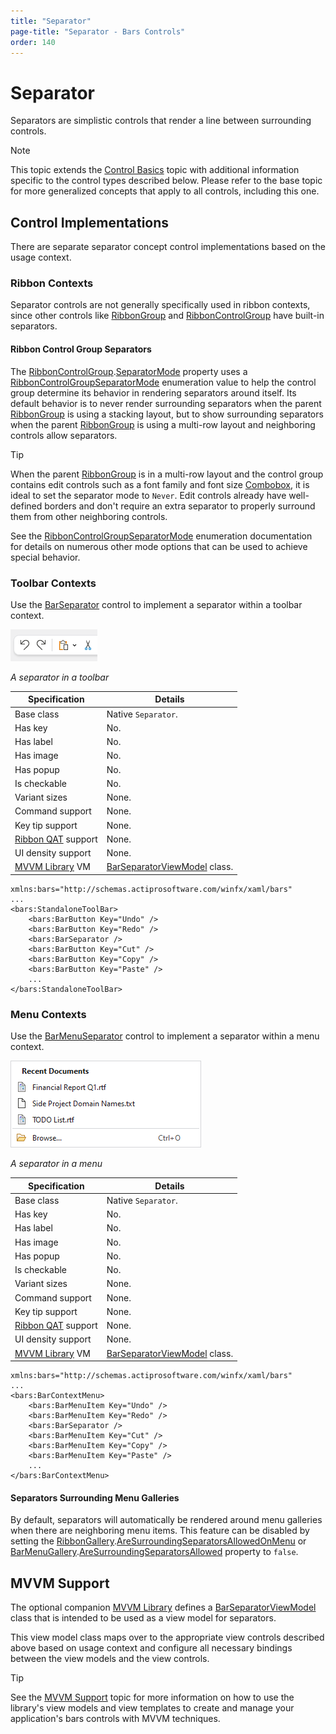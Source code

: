 ```yaml
---
title: "Separator"
page-title: "Separator - Bars Controls"
order: 140
---
```

# Separator

Separators are simplistic controls that render a line between surrounding controls.

> [!NOTE]
> This topic extends the [Control Basics](control-basics.md) topic with additional information specific to the control types described below.  Please refer to the base topic for more generalized concepts that apply to all controls, including this one.

## Control Implementations

There are separate separator concept control implementations based on the usage context.

### Ribbon Contexts

Separator controls are not generally specifically used in ribbon contexts, since other controls like [RibbonGroup](xref:@ActiproUIRoot.Controls.Bars.RibbonGroup) and [RibbonControlGroup](xref:@ActiproUIRoot.Controls.Bars.RibbonControlGroup) have built-in separators.

#### Ribbon Control Group Separators

The [RibbonControlGroup](xref:@ActiproUIRoot.Controls.Bars.RibbonControlGroup).[SeparatorMode](xref:@ActiproUIRoot.Controls.Bars.RibbonControlGroup.SeparatorMode) property uses a [RibbonControlGroupSeparatorMode](xref:@ActiproUIRoot.Controls.Bars.RibbonControlGroupSeparatorMode) enumeration value to help the control group determine its behavior in rendering separators around itself.  Its default behavior is to never render surrounding separators when the parent [RibbonGroup](xref:@ActiproUIRoot.Controls.Bars.RibbonGroup) is using a stacking layout, but to show surrounding separators when the parent [RibbonGroup](xref:@ActiproUIRoot.Controls.Bars.RibbonGroup) is using a multi-row layout and neighboring controls allow separators.

> [!TIP]
> When the parent [RibbonGroup](xref:@ActiproUIRoot.Controls.Bars.RibbonGroup) is in a multi-row layout and the control group contains edit controls such as a font family and font size [Combobox](combobox.md), it is ideal to set the separator mode to `Never`.  Edit controls already have well-defined borders and don't require an extra separator to properly surround them from other neighboring controls.

See the [RibbonControlGroupSeparatorMode](xref:@ActiproUIRoot.Controls.Bars.RibbonControlGroupSeparatorMode) enumeration documentation for details on numerous other mode options that can be used to achieve special behavior.

### Toolbar Contexts

Use the [BarSeparator](xref:@ActiproUIRoot.Controls.Bars.BarSeparator) control to implement a separator within a toolbar context.

![Screenshot](../images/separator.png)

*A separator in a toolbar*

| Specification | Details |
|-----|-----|
| Base class | Native `Separator`. |
| Has key | No. |
| Has label | No. |
| Has image | No. |
| Has popup | No. |
| Is checkable | No. |
| Variant sizes | None. |
| Command support | None. |
| Key tip support | None. |
| [Ribbon QAT](../ribbon-features/quick-access-toolbar.md) support | None. |
| UI density support | None. |
| [MVVM Library](../mvvm-support.md) VM | [BarSeparatorViewModel](xref:@ActiproUIRoot.Controls.Bars.Mvvm.BarSeparatorViewModel) class. |

```xaml
xmlns:bars="http://schemas.actiprosoftware.com/winfx/xaml/bars"
...
<bars:StandaloneToolBar>
	<bars:BarButton Key="Undo" />
	<bars:BarButton Key="Redo" />
	<bars:BarSeparator />
	<bars:BarButton Key="Cut" />
	<bars:BarButton Key="Copy" />
	<bars:BarButton Key="Paste" />
	...
</bars:StandaloneToolBar>
```

### Menu Contexts

Use the [BarMenuSeparator](xref:@ActiproUIRoot.Controls.Bars.BarMenuSeparator) control to implement a separator within a menu context.

![Screenshot](../images/menu-with-heading.png)

*A separator in a menu*

| Specification | Details |
|-----|-----|
| Base class | Native `Separator`. |
| Has key | No. |
| Has label | No. |
| Has image | No. |
| Has popup | No. |
| Is checkable | No. |
| Variant sizes | None. |
| Command support | None. |
| Key tip support | None. |
| [Ribbon QAT](../ribbon-features/quick-access-toolbar.md) support | None. |
| UI density support | None. |
| [MVVM Library](../mvvm-support.md) VM | [BarSeparatorViewModel](xref:@ActiproUIRoot.Controls.Bars.Mvvm.BarSeparatorViewModel) class. |

```xaml
xmlns:bars="http://schemas.actiprosoftware.com/winfx/xaml/bars"
...
<bars:BarContextMenu>
	<bars:BarMenuItem Key="Undo" />
	<bars:BarMenuItem Key="Redo" />
	<bars:BarSeparator />
	<bars:BarMenuItem Key="Cut" />
	<bars:BarMenuItem Key="Copy" />
	<bars:BarMenuItem Key="Paste" />
	...
</bars:BarContextMenu>
```

#### Separators Surrounding Menu Galleries

By default, separators will automatically be rendered around menu galleries when there are neighboring menu items.  This feature can be disabled by setting the [RibbonGallery](xref:@ActiproUIRoot.Controls.Bars.RibbonGallery).[AreSurroundingSeparatorsAllowedOnMenu](xref:@ActiproUIRoot.Controls.Bars.RibbonGallery.AreSurroundingSeparatorsAllowedOnMenu) or [BarMenuGallery](xref:@ActiproUIRoot.Controls.Bars.BarMenuGallery).[AreSurroundingSeparatorsAllowed](xref:@ActiproUIRoot.Controls.Bars.BarMenuGallery.AreSurroundingSeparatorsAllowed) property to `false`.

## MVVM Support

The optional companion [MVVM Library](../mvvm-support.md) defines a [BarSeparatorViewModel](xref:@ActiproUIRoot.Controls.Bars.Mvvm.BarSeparatorViewModel) class that is intended to be used as a view model for separators.

This view model class maps over to the appropriate view controls described above based on usage context and configure all necessary bindings between the view models and the view controls.

> [!TIP]
> See the [MVVM Support](../mvvm-support.md) topic for more information on how to use the library's view models and view templates to create and manage your application's bars controls with MVVM techniques.
